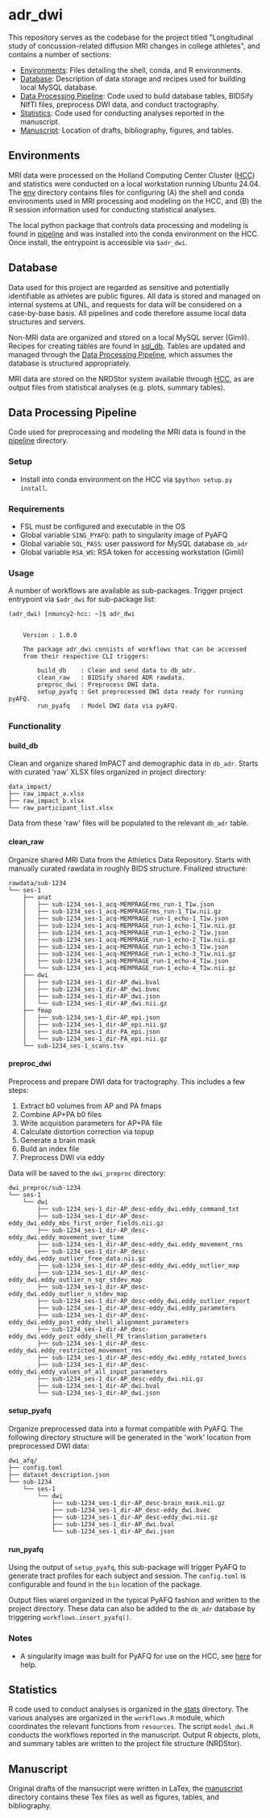 # adr_dwi

This repository serves as the codebase for the project titled "Longitudinal study of concussion-related diffusion MRI changes in college athletes", and contains a number of sections:

- [Environments](#environments): Files detailing the shell, conda, and R environments.
- [Database](#database): Description of data storage and recipes used for building local MySQL database.
- [Data Processing Pipeline](#data-processing-pipeline): Code used to build database tables, BIDSify NIfTI files, preprocess DWI data, and conduct tractography.
- [Statistics](#statistics): Code used for conducting analyses reported in the manuscript.
- [Manuscript](#manuscript): Location of drafts, bibliography, figures, and tables.


## Environments

MRI data were processed on the Holland Computing Center Cluster ([HCC](https://hcc.unl.edu/)) and statistics were conducted on a local workstation running Ubuntu 24.04. The [env](https://github.com/nmuncy/adr_dwi/tree/main/env) directory contains files for configuring (A) the shell and conda environments used in MRI processing and modeling on the HCC, and (B) the R session information used for conducting statistical analyses.

The local python package that controls data processing and modeling is found in [pipeline](https://github.com/nmuncy/adr_dwi/tree/main/pipeline) and was installed into the conda environment on the HCC. Once install, the entrypoint is accessible via `$adr_dwi`.


## Database

Data used for this project are regarded as sensitive and potentially identifiable as athletes are public figures. All data is stored and managed on internal systems at UNL, and requests for data will be considered on a case-by-base basis. All pipelines and code therefore assume local data structures and servers.

Non-MRI data are organized and stored on a local MySQL server (Gimli). Recipes for creating tables are found in [sql_db](https://github.com/nmuncy/adr_dwi/tree/main/sql_db). Tables are updated and managed through the [Data Processing Pipeline](#data-processing-pipeline), which assumes the database is structured appropriately.

MRI data are stored on the NRDStor system available through [HCC](https://hcc.unl.edu/), as are output files from statistical analyses (e.g. plots, summary tables).


## Data Processing Pipeline

Code used for preprocessing and modeling the MRI data is found in the [pipeline](https://github.com/nmuncy/adr_dwi/tree/main/pipeline) directory.


### Setup

- Install into conda environment on the HCC via `$python setup.py install`.


### Requirements

- FSL must be configured and executable in the OS
- Global variable `SING_PYAFQ`: path to singularity image of PyAFQ
- Global variable `SQL_PASS`: user password for MySQL database `db_adr`
- Global variable `RSA_WS`: RSA token for accessing workstation (Gimli)


### Usage

A number of workflows are available as sub-packages. Trigger project entrypoint via `$adr_dwi` for sub-package list:

```
(adr_dwi) [nmuncy2-hcc: ~]$ adr_dwi


    Version : 1.0.0

    The package adr_dwi consists of workflows that can be accessed
    from their respective CLI triggers:

        build_db    : Clean and send data to db_adr.
        clean_raw   : BIDSify shared ADR rawdata.
        preproc_dwi : Preprocess DWI data.
        setup_pyafq : Get preprocessed DWI data ready for running pyAFQ.
        run_pyafq   : Model DWI data via pyAFQ.
```


### Functionality

#### build_db
Clean and organize shared ImPACT and demographic data in `db_adr`. Starts with curated 'raw' XLSX files organized in project directory:

```
data_impact/
├── raw_impact_a.xlsx
├── raw_impact_b.xlsx
└── raw_participant_list.xlsx
```

Data from these 'raw' files will be populated to the relevant `db_adr` table.

#### clean_raw
Organize shared MRI Data from the Athletics Data Repository. Starts with manually curated rawdata in roughly BIDS structure. Finalized structure:

```
rawdata/sub-1234
└── ses-1
    ├── anat
    │   ├── sub-1234_ses-1_acq-MEMPRAGErms_run-1_T1w.json
    │   ├── sub-1234_ses-1_acq-MEMPRAGErms_run-1_T1w.nii.gz
    │   ├── sub-1234_ses-1_acq-MEMPRAGE_run-1_echo-1_T1w.json
    │   ├── sub-1234_ses-1_acq-MEMPRAGE_run-1_echo-1_T1w.nii.gz
    │   ├── sub-1234_ses-1_acq-MEMPRAGE_run-1_echo-2_T1w.json
    │   ├── sub-1234_ses-1_acq-MEMPRAGE_run-1_echo-2_T1w.nii.gz
    │   ├── sub-1234_ses-1_acq-MEMPRAGE_run-1_echo-3_T1w.json
    │   ├── sub-1234_ses-1_acq-MEMPRAGE_run-1_echo-3_T1w.nii.gz
    │   ├── sub-1234_ses-1_acq-MEMPRAGE_run-1_echo-4_T1w.json
    │   └── sub-1234_ses-1_acq-MEMPRAGE_run-1_echo-4_T1w.nii.gz
    ├── dwi
    │   ├── sub-1234_ses-1_dir-AP_dwi.bval
    │   ├── sub-1234_ses-1_dir-AP_dwi.bvec
    │   ├── sub-1234_ses-1_dir-AP_dwi.json
    │   └── sub-1234_ses-1_dir-AP_dwi.nii.gz
    ├── fmap
    │   ├── sub-1234_ses-1_dir-AP_epi.json
    │   ├── sub-1234_ses-1_dir-AP_epi.nii.gz
    │   ├── sub-1234_ses-1_dir-PA_epi.json
    │   └── sub-1234_ses-1_dir-PA_epi.nii.gz
    └── sub-1234_ses-1_scans.tsv
```


#### preproc_dwi
Preprocess and prepare DWI data for tractography. This includes a few steps:

1. Extract b0 volumes from AP and PA fmaps
2. Combine AP+PA b0 files
3. Write acquistion parameters for AP+PA file
4. Calculate distortion correction via topup
5. Generate a brain mask
6. Build an index file
7. Preprocess DWI via eddy

Data will be saved to the `dwi_preproc` directory:

```
dwi_preproc/sub-1234
└── ses-1
    └── dwi
        ├── sub-1234_ses-1_dir-AP_desc-eddy_dwi.eddy_command_txt
        ├── sub-1234_ses-1_dir-AP_desc-eddy_dwi.eddy_mbs_first_order_fields.nii.gz
        ├── sub-1234_ses-1_dir-AP_desc-eddy_dwi.eddy_movement_over_time
        ├── sub-1234_ses-1_dir-AP_desc-eddy_dwi.eddy_movement_rms
        ├── sub-1234_ses-1_dir-AP_desc-eddy_dwi.eddy_outlier_free_data.nii.gz
        ├── sub-1234_ses-1_dir-AP_desc-eddy_dwi.eddy_outlier_map
        ├── sub-1234_ses-1_dir-AP_desc-eddy_dwi.eddy_outlier_n_sqr_stdev_map
        ├── sub-1234_ses-1_dir-AP_desc-eddy_dwi.eddy_outlier_n_stdev_map
        ├── sub-1234_ses-1_dir-AP_desc-eddy_dwi.eddy_outlier_report
        ├── sub-1234_ses-1_dir-AP_desc-eddy_dwi.eddy_parameters
        ├── sub-1234_ses-1_dir-AP_desc-eddy_dwi.eddy_post_eddy_shell_alignment_parameters
        ├── sub-1234_ses-1_dir-AP_desc-eddy_dwi.eddy_post_eddy_shell_PE_translation_parameters
        ├── sub-1234_ses-1_dir-AP_desc-eddy_dwi.eddy_restricted_movement_rms
        ├── sub-1234_ses-1_dir-AP_desc-eddy_dwi.eddy_rotated_bvecs
        ├── sub-1234_ses-1_dir-AP_desc-eddy_dwi.eddy_values_of_all_input_parameters
        ├── sub-1234_ses-1_dir-AP_desc-eddy_dwi.nii.gz
        ├── sub-1234_ses-1_dir-AP_dwi.bval
        └── sub-1234_ses-1_dir-AP_dwi.json
```


#### setup_pyafq

Organize preprocessed data into a format compatible with PyAFQ. The following directory structure will be generated in the 'work' location from preprocessed DWI data:

```
dwi_afq/
├── config.toml
├── dataset_description.json
└── sub-1234
    └── ses-1
        └── dwi
            ├── sub-1234_ses-1_dir-AP_desc-brain_mask.nii.gz
            ├── sub-1234_ses-1_dir-AP_desc-eddy_dwi.bvec
            ├── sub-1234_ses-1_dir-AP_desc-eddy_dwi.nii.gz
            ├── sub-1234_ses-1_dir-AP_dwi.bval
            └── sub-1234_ses-1_dir-AP_dwi.json
```

#### run_pyafq

Using the output of `setup_pyafq`, this sub-package will trigger PyAFQ to generate tract profiles for each subject and session. The `config.toml` is configurable and found in the `bin` location of the package.

Output files wiarel organized in the typical PyAFQ fashion and written to the project directory. These data can also be added to the `db_adr` database by triggering `workflows.insert_pyafq()`.


### Notes

- A singularity image was built for PyAFQ for use on the HCC, see [here](https://tractometry.org/pyAFQ/howto/installation_guide.html) for help.


## Statistics

R code used to conduct analyses is organized in the [stats](https://github.com/nmuncy/adr_dwi/tree/main/stats) directory. The various analyses are organized in the `workflows.R` module, which coordinates the relevant functions from `resources`. The script `model_dwi.R` conducts the workflows reported in the manuscript. Output R objects, plots, and summary tables are written to the project file structure (NRDStor).


## Manuscript

Original drafts of the mansucript were written in LaTex, the [manuscript](https://github.com/nmuncy/adr_dwi/tree/main/manuscript) directory contains these Tex files as well as figures, tables, and bibliography.